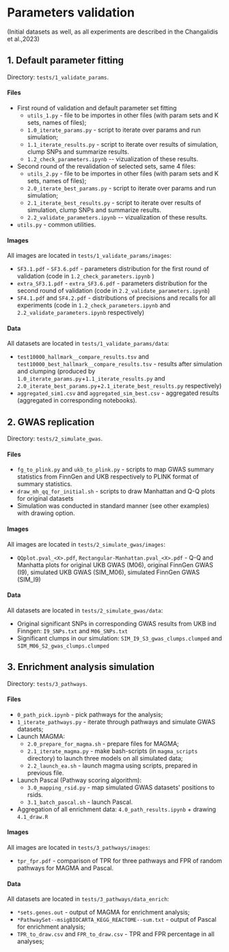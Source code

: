 # Parameters validation

(Initial datasets as well, as all experiments are described in the Changalidis et al.,2023)

## 1. Default parameter fitting

Directory: `tests/1_validate_params`.

#### Files

* First round of validation and default parameter set fitting
    * `utils_1.py` - file to be importes in other files (with param sets and K sets, names of files);
    * `1.0_iterate_params.py` - script to iterate over params and run simulation;
    * `1.1_iterate_results.py` - script to iterate over results of simulation, clump SNPs and summarize results. 
    * `1.2_check_parameters.ipynb` -- vizualization of these results.
* Second round of the revalidation of selected sets, same 4 files:
    * `utils_2.py` - file to be importes in other files (with param sets and K sets, names of files);
    * `2.0_iterate_best_params.py` - script to iterate over params and run simulation;
    * `2.1_iterate_best_results.py` - script to iterate over results of simulation, clump SNPs and summarize results. 
    * `2.2_validate_parameters.ipynb` -- vizualization of these results.
* `utils.py` - common utilities.

#### Images

All images are located in `tests/1_validate_params/images`:

* `SF3.1.pdf` - `SF3.6.pdf` - parameters distribution for the first round of validation (code in `1.2_check_parameters.ipynb` )
* `extra_SF3.1.pdf` - `extra_SF3.6.pdf` - parameters distribution for the second round of validation (code in `2.2_validate_parameters.ipynb`)
* `SF4.1.pdf` and `SF4.2.pdf` - distributions of precisions and recalls for all experiments (code in `1.2_check_parameters.ipynb` and `2.2_validate_parameters.ipynb` respectively)


#### Data

All datasets are located in `tests/1_validate_params/data`:

* `test10000_hallmark__compare_results.tsv` and `test10000_best_hallmark__compare_results.tsv` - results after simulation and clumping (produced by `1.0_iterate_params.py`+`1.1_iterate_results.py` and `2.0_iterate_best_params.py`+`2.1_iterate_best_results.py` respectively)
* `aggregated_sim1.csv` and `aggregated_sim_best.csv` - aggregated results (aggregated in corresponding notebooks).



## 2. GWAS replication 

Directory: `tests/2_simulate_gwas`.

#### Files

* `fg_to_plink.py` and `ukb_to_plink.py` - scripts to map GWAS summary statistics from FinnGen and UKB respectively to PLINK format of summary statistics.
* `draw_mh_qq_for_initial.sh` - scripts to draw Manhattan and Q-Q plots for original datasets
* Simulation was conducted in standard manner (see other examples) with drawing option.


#### Images

All images are located in `tests/2_simulate_gwas/images`:

* `QQplot.pval_<X>.pdf`, `Rectangular-Manhattan.pval_<X>.pdf` - Q-Q and Manhatta plots for original UKB GWAS (M06), original FinnGen GWAS (I9), simulated UKB GWAS (SIM_M06), simulated FinnGen GWAS (SIM_I9)  

#### Data

All datasets are located in `tests/2_simulate_gwas/data`:

* Original significant SNPs in corresponding GWAS results from UKB ind Finngen: `I9_SNPs.txt` and `M06_SNPs.txt`
* Significant clumps in our simulation: `SIM_I9_S3_gwas_clumps.clumped` and `SIM_M06_S2_gwas_clumps.clumped`



## 3. Enrichment analysis simulation 

Directory: `tests/3_pathways`.

#### Files

* `0_path_pick.ipynb` - pick pathways for the analysis;
* `1_iterate_pathways.py` - iterate through pathways and simulate GWAS datasets;
* Launch MAGMA:
    * `2.0_prepare_for_magma.sh` - prepare files for MAGMA;
    * `2.1_iterate_magma.py` - make bash-scripts (in `magma_scripts` directory) to launch three models on all simulated data;
    * `2.2_launch_ea.sh` - launch magma using scripts, prepared in previous file.
* Launch Pascal (Pathway scoring algorithm):
    * `3.0_mapping_rsid.py` - map simulated GWAS datasets' positions to rsids.
    * `3.1_batch_pascal.sh` - launch Pascal.
* Aggregation of all enrichment data: `4.0_path_results.ipynb` + drawing `4.1_draw.R`
    


#### Images

All images are located in `tests/3_pathways/images`:

* `tpr_fpr.pdf` - comparison of TPR for three pathways and FPR of random pathways for MAGMA and Pascal.

#### Data

All datasets are located in `tests/3_pathways/data_enrich`:

* `*sets.genes.out` - output of MAGMA for enrichment analysis;
* `*PathwaySet--msigBIOCARTA_KEGG_REACTOME--sum.txt` - output of Pascal for enrichment analysis;
* `TPR_to_draw.csv` and `FPR_to_draw.csv` - TPR and FPR percentage in all analyses;


